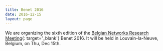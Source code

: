 ```yaml
---
title: Benet 2016
date: 2016-12-15
layout: page
---
```


We are organizing the sixth edition of the
[Belgian Networks Research Meeting](https://be-net.github.io/2016/){: target='_blank'}
Benet 2016.
It will be held in Louvain-la-Neuve, Belgium, on Thu, Dec 15th.


